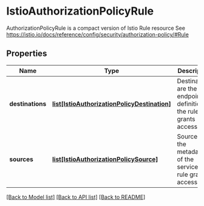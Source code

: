 # IstioAuthorizationPolicyRule

AuthorizationPolicyRule is a compact version of Istio Rule resource See https://istio.io/docs/reference/config/security/authorization-policy/#Rule

## Properties
Name | Type | Description | Notes
------------ | ------------- | ------------- | -------------
**destinations** | [**list[IstioAuthorizationPolicyDestination]**](IstioAuthorizationPolicyDestination.md) | Destinations are the endpoint definitions the rule grants access to.  | [optional] 
**sources** | [**list[IstioAuthorizationPolicySource]**](IstioAuthorizationPolicySource.md) | Sources are the metadatas of the services the rule grants access to.  | [optional] 

[[Back to Model list]](../README.md#documentation-for-models) [[Back to API list]](../README.md#documentation-for-api-endpoints) [[Back to README]](../README.md)


